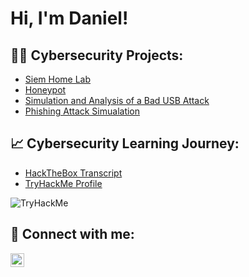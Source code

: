 <h1>Hi, I'm Daniel! </h1>

<h2>👨‍💻 Cybersecurity Projects:</h2>

- [Siem Home Lab](https://github.com/daniel-sec/SiemHomeLab)
- [Honeypot]()
- [Simulation and Analysis of a Bad USB Attack]()
- [Phishing Attack Simualation]()

<h2> 📈 Cybersecurity Learning Journey: </h2>

- [HackTheBox Transcript]()
- [TryHackMe Profile](https://tryhackme.com/p/k00p4)
<img src="https://tryhackme-badges.s3.amazonaws.com/k00p4.png" alt="TryHackMe">

<h2> 🤳 Connect with me:</h2>

[<img align="left" alt="Daniel | LinkedIn" width="22px" src="https://cdn.jsdelivr.net/npm/simple-icons@v3/icons/linkedin.svg" />][linkedin]

[linkedin]: https://www.linkedin.com/in/daniel-boadu-a829482a2/
<!--
**joshmadakor1/joshmadakor1** is a ✨ _special_ ✨ repository because its `README.md` (this file) appears on your GitHub profile.

Here are some ideas to get you started:

- 🔭 I’m currently working on ...
- 🌱 I’m currently learning ...
- 👯 I’m looking to collaborate on ...
- 🤔 I’m looking for help with ...
- 💬 Ask me about ...
- 📫 How to reach me: ...
- 😄 Pronouns: ...
- ⚡ Fun fact: ...
-->
